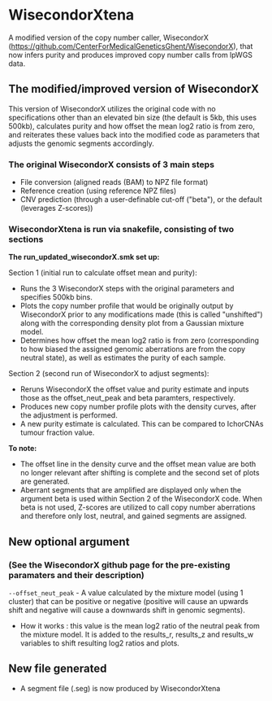 # WisecondorXtena
A modified version of the copy number caller, WisecondorX (https://github.com/CenterForMedicalGeneticsGhent/WisecondorX), that now infers purity and produces improved copy number calls from lpWGS data.

## The modified/improved version of WisecondorX
This version of WisecondorX utilizes the original code with no specifications other than an elevated bin size (the default is 5kb, this uses 500kb), calculates purity and how offset the mean log2 ratio is from zero, and reiterates these values back into the modified code as parameters that adjusts the genomic segments accordingly.

### The original WisecondorX consists of 3 main steps
* File conversion (aligned reads (BAM) to NPZ file format)
* Reference creation (using reference NPZ files)
* CNV prediction (through a user-definable cut-off ("beta"), or the default (leverages Z-scores))


### WisecondorXtena is run via snakefile, consisting of two sections
**The run_updated_wisecondorX.smk set up:** 

Section 1 (initial run to calculate offset mean and purity):
* Runs the 3 WisecondorX steps with the original parameters and specifies 500kb bins.
* Plots the copy number profile that would be originally output by WisecondorX prior to any modifications made (this is called "unshifted") along with the corresponding density plot from a Gaussian mixture model.
* Determines how offset the mean log2 ratio is from zero (corresponding to how biased the assigned genomic aberrations are from the copy neutral state), as well as estimates the purity of each sample.

Section 2 (second run of WisecondorX to adjust segments):
* Reruns WisecondorX the offset value and purity estimate and inputs those as the offset_neut_peak and beta paramters, respectively.
* Produces new copy number profile plots with the density curves, after the adjustment is performed.
* A new purity estimate is calculated. This can be compared to IchorCNAs tumour fraction value.

**To note:**
* The offset line in the density curve and the offset mean value are both no longer relevant after shifting is complete and the second set of plots are generated.
* Aberrant segments that are amplified are displayed only when the argument beta is used within Section 2 of the WisecondorX code. When beta is not used, Z-scores are utilized to call copy number aberrations and therefore only lost, neutral, and gained segments are assigned.

## New optional argument 
### (See the WisecondorX github page for the pre-existing paramaters and their description)
`--offset_neut_peak` - A value calculated by the mixture model (using 1 cluster) that can be positive or negative (positive will cause an upwards shift and negative will cause a downwards shift in genomic segments). 
* How it works : this value is the mean log2 ratio of the neutral peak from the mixture model. It is added to the results_r, results_z and results_w variables to shift resulting log2 ratios and plots. 

## New file generated
* A segment file (.seg) is now produced by WisecondorXtena
